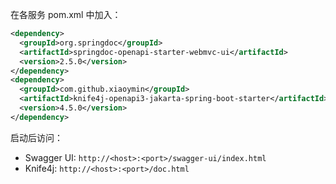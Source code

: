 在各服务 pom.xml 中加入：

```xml
<dependency>
  <groupId>org.springdoc</groupId>
  <artifactId>springdoc-openapi-starter-webmvc-ui</artifactId>
  <version>2.5.0</version>
</dependency>
<dependency>
  <groupId>com.github.xiaoymin</groupId>
  <artifactId>knife4j-openapi3-jakarta-spring-boot-starter</artifactId>
  <version>4.5.0</version>
</dependency>
```

启动后访问：
- Swagger UI: `http://<host>:<port>/swagger-ui/index.html`
- Knife4j: `http://<host>:<port>/doc.html`
